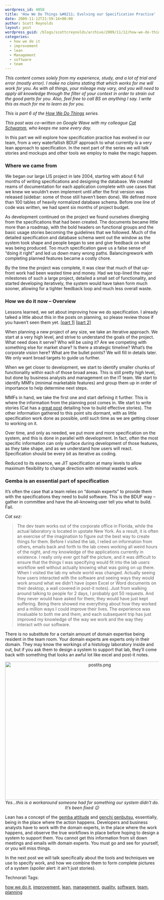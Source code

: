 ```yaml
---
wordpress_id: 4058
title: 'How We Do Things &#8211; Evolving our Specification Practice'
date: 2009-11-12T21:59:14+00:00
author: Scott Reynolds
layout: post
wordpress_guid: /blogs/scottcreynolds/archive/2009/11/12/how-we-do-things-evolving-our-specification-practice.aspx
categories:
  - how we do it
  - improvement
  - lean
  - Management
  - software
  - team
---
```

_This content comes solely from my experience, study, and a lot of trial and error (mostly error). I make no claims stating that which works for me will work for you. As with all things, your mileage may vary, and you will need to apply all knowledge through the filter of your context in order to strain out the good parts for you. Also, feel free to call BS on anything I say. I write this as much for me to learn as for you._

_This is part 6 of the [How We Do Things](http://www.lostechies.com/blogs/scottcreynolds/archive/2009/10/04/how-we-do-things-preamble-and-contents.aspx) series._

_This post was co-written on Google Wave with my colleague [Cat Schwamm](http://www.catschwamm.com), who keeps me sane every day._

In this part we will explore how specification practice has evolved in our team, from a very waterfallish BDUF approach to what currently is a very lean approach to specification. In the next part of the series we will talk stories and mockups and other tools we employ to make the magic happen.

### Where we came from

We began our large LIS project in late 2004, starting with about 6 full months of writing specifications and designing the database. We created reams of documentation for each application complete with use cases that we knew we wouldn&#8217;t even implement until after the first version was released (sidebar: some of those still haven&#8217;t been done). We defined more than 100 tables of heavily normalized database schema. Before one line of code was written, we had spent six months of project budget.

As development continued on the project we found ourselves diverging from the specifications that had been created. The documents became little more than a roadmap, with the bold headers on functional groups and the basic usage stories becoming the guidelines that we followed. Much of the detailed specification and database schema went out the window as the system took shape and people began to see and give feedback on what was being produced. Too much specification gave us a false sense of &#8220;doing it right&#8221; and led us down many wrong paths. Balancingrework with completing planned features became a costly chore.

By the time the project was complete, it was clear that much of that up-front work had been wasted time and money. Had we top-lined the major milestones of such a large project, detailed a small set of functionality, and started developing iteratively, the system would have taken form much sooner, allowing for a tighter feedback loop and much less overall waste.

### How we do it now &#8211; Overview

Lessons learned, we set about improving how we do specification. I already talked a little about this in the posts on planning, so please review those if you haven&#8217;t seen them yet. [[part 1]](http://www.scottcreynolds.com/archive/2009/10/05/607.aspx) [[part 2]](http://www.scottcreynolds.com/archive/2009/10/06/609.aspx)

When planning a new project of any size, we take an iterative approach. We start at a very high level, and strive to understand the goals of the project. What need does it serve? Who will be using it? Are we competing with something else for market share? Is there a strategic timeline? What&#8217;s the corporate vision here? What are the bullet points? We will fill in details later. We only want broad targets to guide us further.

When we get closer to development, we start to identify smaller chunks of functionality within each of those broad areas. This is still pretty high level, but done by business analysts and management on the IT team. We start to identify MMFs (minimal marketable features) and group them up in order of importance to help determine next steps.

MMFs in hand, we take the first one and start defining it further. This is where the information from the planning post comes in. We start to write stories (Cat has a [great post](http://catschwamm.com/2009/08/09/constructing-effective-user-stories-or-my-user-stories-bring-all-the-boys-to-the-yard/) detailing how to build effective stories). The other information gathered to this point sits dormant, with as little specification work done as possible, until such time as we are getting closer to working on it.

Over time, and only as needed, we put more and more specification on the system, and this is done in parallel with development. In fact, often the most specific information can only surface during development of those features, as they take shape, and as we understand how users will react. Specification should be every bit as iterative as coding.

Reduced to its essence, we JIT specification at many levels to allow maximum flexibility to change direction with minimal wasted work.

### Gemba is an essential part of specification

It&#8217;s often the case that a team relies on &#8220;domain experts&#8221; to provide them with the specifications they need to build software. This is the BDUF way &#8211; gather in committee and have the all-knowing user tell you what to build. Fail.

_Cat sez:_ 

> The dev team works out of the corporate office in Florida, while the actual laboratory is located in upstate New York. As a result, it is often an exercise of the imagination to figure out the best way to create things for them. Before I visited the lab, I relied on information from others, emails back and forth to the lab crews working all weird hours of the night, and my knowledge of the applications currently in existence. I really only ever got half the picture, and it was difficult to ensure that the things I was specifying would fit into the lab users workflow well without actually knowing what was going on up there. When I visited the lab my whole world was changed. Actually seeing how users interacted with the software and seeing ways they would work around what we didn&#8217;t have (open Excel or Word documents on their desktop, a wall covered in post-it notes). Just from walking around talking to people for 2 days, I probably got 50 requests. And they never would have asked for them; they would have just kept suffering. Being there showed me everything about how they worked and a million ways I could improve their lives. The experience was invaluable to both me and them, and each subsequent trip has just improved my knowledge of the way we work and the way they interact with our software.

There is no substitute for a certain amount of domain expertise being resident in the team room. Your domain experts are experts only in their domain. They may know the workings of a histology laboratory inside and out, but if you ask them to design a system to support that lab, they&#8217;ll come back with something that looks an awful lot like excel and post-it notes.

<div style="text-align:center">
  <img src="http://lostechies.com/scottreynolds/files/2011/03/postits.png" alt="postits.png" border="0" width="604" height="453" /><br /> <em>Yes&#8230;this is a workaround someone had for something our system didn&#8217;t do. It&#8217;s been fixed 😉</em>
</div>

Lean has a concept of the [gemba attitude](http://en.wikipedia.org/wiki/Gemba) and [genchi genbutsu](http://en.wikipedia.org/wiki/Genchi_Genbutsu), essentially, being in the place where the action happens. Developers and business analysts have to work with the domain experts, in the place where the work happens, and observe the true workflows in place before hoping to design a system to support them. You cannot get this information from sit down meetings and emails with domain experts. You must go and see for yourself, or you will miss things.

In the next post we will talk specifically about the tools and techniques we use to specify work, and how we combine them to form complete pictures of a system (spoiler alert: it ain&#8217;t just stories).</div> 

<!-- Technorati Tags Start -->

Technorati Tags:
  
<a href="http://technorati.com/tag/how                   4e                  12o                   4t" rel="tag">how we do it</a>, <a href="http://technorati.com/tag/improvement" rel="tag">improvement</a>, <a href="http://technorati.com/tag/lean" rel="tag">lean</a>, <a href="http://technorati.com/tag/management" rel="tag">management</a>, <a href="http://technorati.com/tag/quality" rel="tag">quality</a>, <a href="http://technorati.com/tag/software" rel="tag">software</a>, <a href="http://technorati.com/tag/team" rel="tag">team</a>, <a href="http://technorati.com/tag/planning" rel="tag">planning</a> 

<!-- Technorati Tags End -->